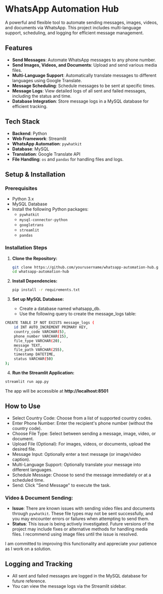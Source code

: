 # WhatsApp Automation Hub

A powerful and flexible tool to automate sending messages, images, videos, and documents via WhatsApp. This project includes multi-language support, scheduling, and logging for efficient message management.

## Features
- **Send Messages**: Automate WhatsApp messages to any phone number.
- **Send Images, Videos, and Documents**: Upload and send various media files.
- **Multi-Language Support**: Automatically translate messages to different languages using Google Translate.
- **Message Scheduling**: Schedule messages to be sent at specific times.
- **Message Logs**: View detailed logs of all sent and failed messages, including the status and time.
- **Database Integration**: Store message logs in a MySQL database for efficient tracking.

## Tech Stack
- **Backend**: Python
- **Web Framework**: Streamlit
- **WhatsApp Automation**: `pywhatkit`
- **Database**: MySQL
- **Translation**: Google Translate API
- **File Handling**: `os` and `pandas` for handling files and logs.

## Setup & Installation

### Prerequisites
- Python 3.x
- MySQL Database
- Install the following Python packages:
  - `pywhatkit`
  - `mysql-connector-python`
  - `googletrans`
  - `streamlit`
  - `pandas`

### Installation Steps

1. **Clone the Repository:**

   ```bash
   git clone https://github.com/yourusername/whatsapp-automation-hub.git
   cd whatsapp-automation-hub
   ```

2. **Install Dependencies:**

   ```bash
   pip install -r requirements.txt
   ```

3. **Set up MySQL Database:**

   - Create a database named whatsapp_db.
   - Use the following query to create the message_logs table:
```bash
CREATE TABLE IF NOT EXISTS message_logs (
    id INT AUTO_INCREMENT PRIMARY KEY,
    country_code VARCHAR(5),
    phone_number VARCHAR(15),
    file_type VARCHAR(20),
    message TEXT,
    file_path VARCHAR(255),
    timestamp DATETIME,
    status VARCHAR(50)
);
```

4. **Run the Streamlit Application:**

```bash
streamlit run app.py
```

The app will be accessible at **http://localhost:8501**

## **How to Use**
- Select Country Code: Choose from a list of supported country codes.
- Enter Phone Number: Enter the recipient's phone number (without the country code).
- Choose File Type: Select between sending a message, image, video, or document.
- Upload File (Optional): For images, videos, or documents, upload the desired file.
- Message Input: Optionally enter a text message (or image/video caption).
- Multi-Language Support: Optionally translate your message into different languages.
- Schedule Message: Choose to send the message immediately or at a scheduled time.
- Send: Click "Send Message" to execute the task.

### Video & Document Sending:
- **Issue**: There are known issues with sending video files and documents through `pywhatkit`. These file types may not be sent successfully, and you may encounter errors or failures when attempting to send them.
- **Status**: This issue is being actively investigated. Future versions of the project may include fixes or alternative methods for handling media files. I recommend using image files until the issue is resolved.

I am committed to improving this functionality and appreciate your patience as I work on a solution.

## **Logging and Tracking**
- All sent and failed messages are logged in the MySQL database for future reference.
- You can view the message logs via the Streamlit sidebar.
